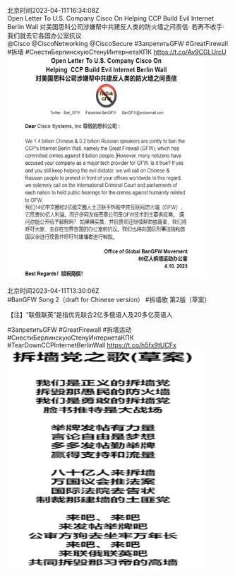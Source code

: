 北京时间2023-04-11T16:34:08Z<br>Open Letter To U.S. Company Cisco On Helping  CCP Build Evil Internet Berlin Wall 
对美国思科公司涉嫌帮中共建反人类的防火墙之问责信· 若再不收手· 我们就去它各国办公室抗议  
@Cisco @CiscoNetworking @CiscoSecure
#ЗапретитьGFW #GreatFirewall #拆墙 #СнестиБерлинскуюCтенуИнтернетаКПК https://t.co/Av9CGLUrcU<br><img src='/temp/image/2023/v-Month-4/1645706786069188608_0.jpg' width='450' height='500'><br><br>北京时间2023-04-11T13:30:06Z<br>#BanGFW Song 2（draft for Chinese version）  #拆墙歌 第2版（草案）  

【注】“联俄联英”是指优先联合2亿多俄语人及20多亿英语人

 #ЗапретитьGFW #GreatFirewall #拆墙运动 #СнестиБерлинскуюCтенуИнтернетаКПК #TearDownCCPInternetBerlinWall https://t.co/h5fx9tUCFx<br><img src='/temp/image/2023/v-Month-4/1645660475877883904_0.jpg' width='450' height='500'><br><br>